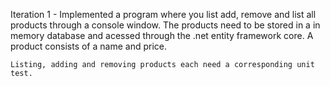 Iteration 1 -
	Implemented a program where you list add, remove and list all products through a console window.
	The products need to be stored in a in memory database and acessed through the .net entity framework core.
	A product consists of a name and price.

	Listing, adding and removing products each need a corresponding unit test.